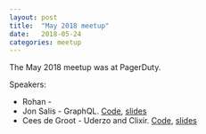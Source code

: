 ```yaml
---
layout: post
title:  "May 2018 meetup"
date:   2018-05-24
categories: meetup
---
```

The May 2018 meetup was at PagerDuty.

Speakers:
* Rohan -
* Jon Salis - GraphQL. [Code](https://github.com/Sailias/phoenix_api_react_apollo), [slides](https://docs.google.com/presentation/d/12Cm5RLbGrmcdOj42Y6GZLZujDGYLUsFfq7g7UFjRu6M/edit?usp=sharing)
* Cees de Groot - Uderzo and Clixir. [Code](https://github.com/cdegroot/uderzo_poncho/), [slides](https://cdegroot.github.io/talks/2018-05-uderzo-clixir/#1)
